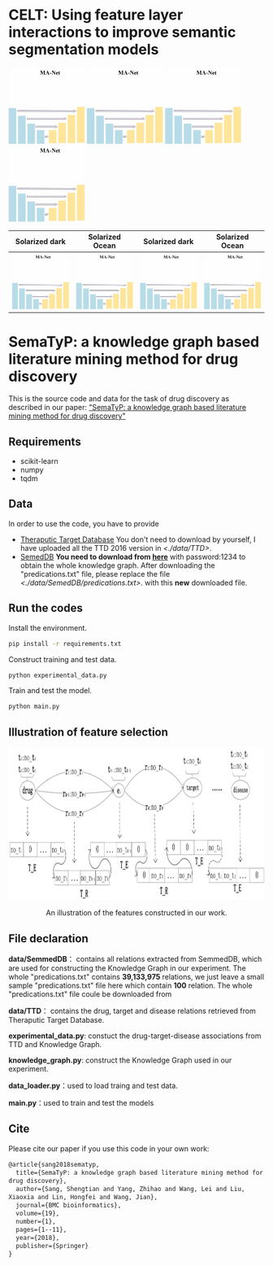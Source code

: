 # CELT: Using feature layer interactions to improve semantic segmentation models

<p float="left">
 <img width="150" height="150" src="https://github.com/Temporaryanonymous/CELT/blob/main/figure/MANet.gif"/></div>
 <img width="150" height="150" src="https://github.com/Temporaryanonymous/CELT/blob/main/figure/MANet.gif"/></div>
 <img width="150" height="150" src="https://github.com/Temporaryanonymous/CELT/blob/main/figure/MANet.gif"/></div>
  <img width="150" height="150" src="https://github.com/Temporaryanonymous/CELT/blob/main/figure/MANet.gif"/></div>
</p>

Solarized dark             |  Solarized Ocean | Solarized dark             |  Solarized Ocean
:-------------------------:|:-------------------------:|:-------------------------:|:-------------------------:
![](https://github.com/Temporaryanonymous/CELT/blob/main/figure/MANet.gif)  |  ![](https://github.com/Temporaryanonymous/CELT/blob/main/figure/MANet.gif)  |  ![](https://github.com/Temporaryanonymous/CELT/blob/main/figure/MANet.gif)  |  ![](https://github.com/Temporaryanonymous/CELT/blob/main/figure/MANet.gif)

# SemaTyP: a knowledge graph based literature mining method for drug discovery

This is the source code and data for the task of drug discovery as described in our paper:
["SemaTyP: a knowledge graph based literature mining method for drug discovery"](https://bmcbioinformatics.biomedcentral.com/articles/10.1186/s12859-018-2167-5)

## Requirements
* scikit-learn
* numpy
* tqdm

## Data

In order to use the code, you have to provide 
* [Theraputic Target Database](http://db.idrblab.net/ttd/full-data-download)  You don't need to download by yourself, I have uploaded all the TTD 2016 version in *<./data/TTD>*. 
* [SemedDB](https://skr3.nlm.nih.gov/SemMedDB/) **You need to download from [here](https://pan.baidu.com/s/1zuOELNGAua6i523_nLK6mw)** with password:1234 to obtain the whole knowledge graph. After downloading the "predications.txt" file, please replace the file *<./data/SemedDB/predications.txt>*. with this **new** downloaded file. 

## Run the codes
Install the environment.
```bash
pip install -r requirements.txt
```

Construct training and test data.
```bash
python experimental_data.py
```

Train and test the model.
```bash
python main.py
```

## Illustration of feature selection
<div align=center><img width="800" height="300" src="https://github.com/ShengtianSang/SemaTyP/blob/main/figures/Illustration_of_Feature_selection.jpg"/></div>
<p align="center">
An illustration of the features constructed in our work.
</p>


## File declaration

**data/SemmedDB**： contains all relations extracted from SemmedDB, which are used for constructing the Knowledge Graph in our experiment. The whole "predications.txt" contains **39,133,975** relations, we just leave a small sample "predications.txt" file here which contain **100** relation. The whole "predications.txt" file coule be downloaded from 
  
**data/TTD**： contains the drug, target and disease relations retrieved from Theraputic Target Database.
    
**experimental_data.py**: constuct the drug-target-disease associations from TTD and Knowledge Graph.

**knowledge_graph.py**: construct the Knowledge Graph used in our experiment.
 
**data_loader.py**：used to load traing and test data.

**main.py**：used to train and test the models


## Cite

Please cite our paper if you use this code in your own work:

```
@article{sang2018sematyp,
  title={SemaTyP: a knowledge graph based literature mining method for drug discovery},
  author={Sang, Shengtian and Yang, Zhihao and Wang, Lei and Liu, Xiaoxia and Lin, Hongfei and Wang, Jian},
  journal={BMC bioinformatics},
  volume={19},
  number={1},
  pages={1--11},
  year={2018},
  publisher={Springer}
}
```
